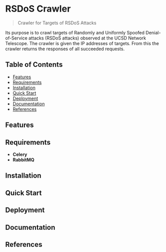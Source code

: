 # RSDoS Crawler

> Crawler for Targets of RSDoS Attacks

Its purpose is to crawl targets of Randomly and Uniformly Spoofed Denial-of-Service attacks (RSDoS attacks) observed at
the UCSD Network Telescope. The crawler is given the IP addresses of targets. From this the crawler returns the 
responses of all succeeded requests. 


## Table of Contents

- [Features](#features)
- [Requirements](#requirements)
- [Installation](#installation)
- [Quick Start](#quick-start)
- [Deployment](#deployment)
- [Documentation](#documentation)
- [References](#references)


## Features


## Requirements

- **Celery**
- **RabbitMQ**


## Installation


## Quick Start


## Deployment


## Documentation


## References

